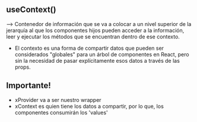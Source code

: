 ## useContext()

--> Contenedor de información que se va a colocar a un nivel superior de la jerarquía al que los componentes hijos pueden acceder a la información, leer y ejecutar los métodos que se encuentran dentro de ese contexto.

- El contexto es una forma de compartir datos que pueden ser considerados "globales" para un árbol de componentes en React, pero sin la necesidad de pasar explícitamente esos datos a través de las props.

## Importante!

- xProvider va a ser nuestro wrapper
- xContext es quien tiene los datos a compartir, por lo que, los componentes consumirán los 'values'
